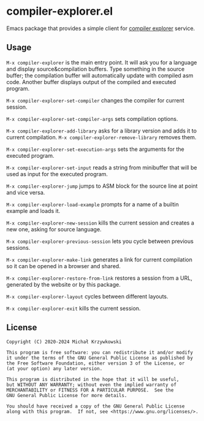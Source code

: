 # compiler-explorer.el #

Emacs package that provides a simple client for [compiler explorer][compiler-explorer] service.

## Usage ##

`M-x compiler-explorer` is the main entry point.  It will ask you for a
language and display source&compilation buffers.  Type something in the source
buffer; the compilation buffer will automatically update with compiled asm
code.  Another buffer displays output of the compiled and executed program.

`M-x compiler-explorer-set-compiler` changes the compiler for current session.

`M-x compiler-explorer-set-compiler-args` sets compilation options.

`M-x compiler-explorer-add-library` asks for a library version and adds it to
current compilation.  `M-x compiler-explorer-remove-library` removes them.

`M-x compiler-explorer-set-execution-args` sets the arguments for the executed
program.

`M-x compiler-explorer-set-input` reads a string from minibuffer that will be
used as input for the executed program.

`M-x compiler-explorer-jump` jumps to ASM block for the source line at point
and vice versa.

`M-x compiler-explorer-load-example` prompts for a name of a builtin example
and loads it.

`M-x compiler-explorer-new-session` kills the current session and creates a new
one, asking for source language.

`M-x compiler-explorer-previous-session` lets you cycle between previous
sessions.

`M-x compiler-explorer-make-link` generates a link for current compilation so
it can be opened in a browser and shared.

`M-x compiler-explorer-restore-from-link` restores a session from a URL,
generated by the website or by this package.

`M-x compiler-explorer-layout` cycles between different layouts.

`M-x compiler-explorer-exit` kills the current session.

## License ##

```
Copyright (C) 2020-2024 Michał Krzywkowski

This program is free software: you can redistribute it and/or modify
it under the terms of the GNU General Public License as published by
the Free Software Foundation, either version 3 of the License, or
(at your option) any later version.

This program is distributed in the hope that it will be useful,
but WITHOUT ANY WARRANTY; without even the implied warranty of
MERCHANTABILITY or FITNESS FOR A PARTICULAR PURPOSE.  See the
GNU General Public License for more details.

You should have received a copy of the GNU General Public License
along with this program.  If not, see <https://www.gnu.org/licenses/>.
```
<!-- Local Variables: -->
<!-- coding: utf-8 -->
<!-- fill-column: 79 -->
<!-- End: -->

[compiler-explorer]: https://godbolt.org/
